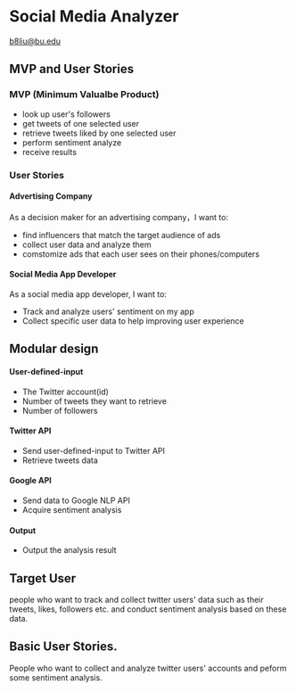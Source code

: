 # Social Media Analyzer
b8liu@bu.edu


## MVP and User Stories
### MVP (Minimum Valualbe Product)

- look up user's followers
- get tweets of one selected user
- retrieve tweets liked by one selected user
- perform sentiment analyze
- receive results 



### User Stories
#### Advertising Company 
As a decision maker for an advertising company，I want to:
- find influencers that match the target audience of ads
- collect user data and analyze them
- comstomize ads that each user sees on their phones/computers

#### Social Media App Developer
As a social media app developer, I want to:
- Track and analyze users' sentiment on my app
- Collect specific user data to help improving user experience






## Modular design

#### User-defined-input

- The Twitter account(id)
- Number of tweets they want to retrieve 
- Number of followers

#### Twitter API
- Send user-defined-input to Twitter API
- Retrieve tweets data

#### Google API
- Send data to Google NLP API
- Acquire sentiment analysis

#### Output
- Output the analysis result



## Target User

people who want to track and collect twitter users' data such as their tweets, likes, followers etc. and conduct sentiment analysis based on these data.



## Basic User Stories.
People who want to collect and analyze twitter users' accounts and peform some sentiment analysis.


